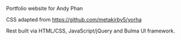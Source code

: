 Portfolio website for Andy Phan

CSS adapted from https://github.com/metakirby5/yorha 

Rest built via HTML/CSS, JavaScript/jQuery and Bulma UI framework. 
